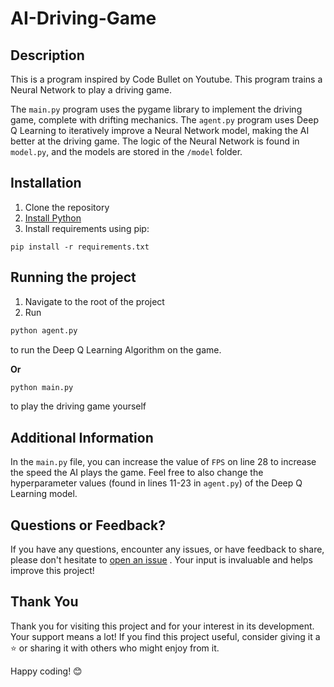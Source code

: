 # AI-Driving-Game

## Description

This is a program inspired by Code Bullet on Youtube. This program trains a Neural Network to play a driving game.

The `main.py` program uses the pygame library to implement the driving game, complete with drifting mechanics. The `agent.py` program uses Deep Q Learning to iteratively improve a Neural Network model, making the AI better at the driving game. The logic of the Neural Network is found in `model.py`, and the models are stored in the `/model` folder.

## Installation

1. Clone the repository
2. [Install Python](https://www.python.org/downloads/)
3. Install requirements using pip:
```
pip install -r requirements.txt
```

## Running the project

1. Navigate to the root of the project
2. Run
```python
python agent.py
```
to run the Deep Q Learning Algorithm on the game.

**Or**

```python
python main.py
```
to play the driving game yourself

## Additional Information

In the `main.py` file, you can increase the value of `FPS` on line 28 to increase the speed the AI plays the game. Feel free to also change the hyperparameter values (found in lines 11-23 in `agent.py`) of the Deep Q Learning model.

## Questions or Feedback?

If you have any questions, encounter any issues, or have feedback to share, please don't hesitate to [open an issue](https://github.com/ShayanHaghighi/AI-Driving-Game/issues/new/choose) <!--or [reach out to me](link_to_contact_information)-->. Your input is invaluable and helps improve this project!

## Thank You

Thank you for visiting this project and for your interest in its development. Your support means a lot! If you find this project useful, consider giving it a ⭐️ or sharing it with others who might enjoy from it.

Happy coding! 😊
